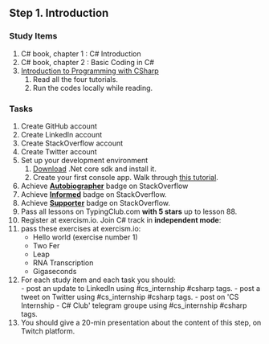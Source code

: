 ## Step 1. Introduction

### Study Items  <!-- omit in toc -->
  1. C# book, chapter 1 : C# Introduction
  2. C# book, chapter 2 : Basic Coding in C#
  3. [Introduction to Programming with CSharp](https://docs.microsoft.com/en-us/dotnet/csharp/tutorials/intro-to-csharp/local-environment)
     1. Read all the four tutorials.
     2. Run the codes locally while reading.
   
### Tasks  <!-- omit in toc -->

  1. Create GitHub account
  2. Create LinkedIn account
  3. Create StackOverflow account
  4. Create Twitter account
  5. Set up your development environment
     1. [Download](https://dotnet.microsoft.com/download) .Net core sdk and install it.
     2. Create your first console app. Walk through [this tutorial](https://dotnet.microsoft.com/learn/dotnet/hello-world-tutorial/install).
  6. Achieve [**Autobiographer**](https://stackoverflow.com/help/badges/9/autobiographer) badge on StackOverflow
  7. Achieve [**Informed**](https://stackoverflow.com/help/badges/2600/informed) badge on StackOverflow.
  8. Achieve [**Supporter**](https://stackoverflow.com/help/badges/6/supporter) badge on StackOverflow.
  9.  Pass all lessons on TypingClub.com **with 5 stars** up to lesson 88.
  10. Register at exercism.io. Join C# track in **independent mode**:
  11. pass these exercises at exercism.io:
        - Hello world (exercise number 1)
        - Two Fer  
        - Leap  
        - RNA Transcription  
        - Gigaseconds
  12. For each study item and each task you should:  
     - post an update to LinkedIn using #cs_internship #csharp tags.
     - post a tweet on Twitter using #cs_internship #csharp tags.
     - post on 'CS Internship - C# Club' telegram groupe using #cs_internship #csharp tags.
  13. You should give a 20-min presentation about the content of this step, on Twitch platform.
